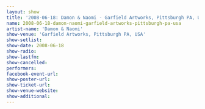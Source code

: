 ```yaml
---
layout: show
title: '2008-06-18: Damon & Naomi - Garfield Artworks, Pittsburgh PA, USA'
name: 2008-06-18-damon-naomi-garfield-artworks-pittsburgh-pa-usa
artist-name: 'Damon & Naomi'
show-venue: 'Garfield Artworks, Pittsburgh PA, USA'
show-setlist: 
show-date: 2008-06-18
show-radio: 
show-lastfm: 
show-cancelled: 
performers: 
facebook-event-url: 
show-poster-url: 
show-ticket-url: 
show-venue-website: 
show-additional: 
---
```


